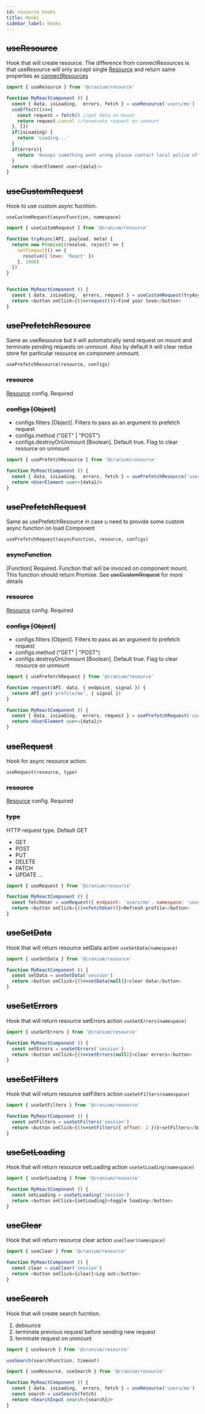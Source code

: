 ```yaml
---
id: resource_hooks
title: Hooks
sidebar_label: Hooks
---
```


## ~~useResource~~

Hook that will create resource. The difference from connectResources is that useResource will only accept single [Resource](/bones/docs/resources/connect_resources#resource) and return same properties as [connectResources](/bones/docs/resources/connect_resources#basic-usage)

```javascript
import { useResource } from '@cranium/resource'

function MyReactComponent () {
  const { data, isLoading,  errors, fetch } = useResource('users/me')
  useEffect(()=>{
    const request = fetch() //get data on mount
    return request.cancel //terminate request on unmount
  }, [])
  if(isLoading) {
    return 'Loading...'
  }
  if(errors){
    return 'Oooops something went wrong please contact local police office'
  }
  return <UserElement user={data}/>
}
```

## ~~useCustomRequest~~
Hook to use custom async fucntion. 
```
useCustomRequest(asyncFunction, namespace)
```

```javascript
import { useCustomRequest } from '@cranium/resource'

function tryAsync(API, payload, meta) {
  return new Promise((resolve, reject) => {
    setTimeout(() => {
      resolve({ love: 'React' })
    }, 1000)
  })
}


function MyReactComponent () {
  const { data, isLoading,  errors, request } = useCustomRequest(tryAsync, 'myLove') 
  return <button onClick={()=>request()}>Find your love</button>
}
```

## ~~usePrefetchResource~~
Same as useResource but it will automatically send request on mount and terminate pending requests on unmount. Also by default it will clear redux store for particular resource on component unmount.

```
usePrefetchResource(resource, configs)
```

### ~~resource~~
[Resource](/bones/docs/resources/connect_resources#resource) config. Required

### ~~configs [Object]~~
- configs.filters [Object]. Filters to pass as an argument to prefetch request
- configs.method ("GET" | "POST")
- configs.destroyOnUnmount [Boolean]. Default true. Flag to clear resource on unmount


```jsx
import { usePrefetchResource } from '@cranium/resource'

function MyReactComponent () {
  const { data, isLoading,  errors, fetch } = usePrefetchResource('users/me')
  return <UserElement user={data}/>
}
```

## ~~usePrefetchRequest~~
Same as usePrefetchResource in case u need to provide some custom async function on load Component

```
usePrefetchRequest(asyncFunction, resource, configs)
```

### ~~asyncFunction~~
[Function] Required. Function that will be invoced on component mount. This function should return Promise. See ~~useCustomRequest~~ for more details


### ~~resource~~
[Resource](/bones/docs/resources/connect_resources#resource) config. Required

### ~~configs [Object]~~
- configs.filters [Object]. Filters to pass as an argument to prefetch request
- configs.method ("GET" | "POST")
- configs.destroyOnUnmount [Boolean]. Default true. Flag to clear resource on unmount


```jsx
import { usePrefetchRequest } from '@cranium/resource'

function request(API, data, { endpoint, signal }) {
  return API.get('profile/me', { signal })
}

function MyReactComponent () {
  const { data, isLoading,  errors, request } = usePrefetchRequest('users/me')
  return <UserElement user={data}/>
}
```



## ~~useRequest~~
Hook for async resource action.

```
useRequest(resource, type)
```

### ~~resource~~
[Resource](/bones/docs/resources/connect_resources#resource) config. Required

### ~~type~~

HTTP request type.  Default GET
- GET
- POST
- PUT
- DELETE
- PATCH
- UPDATE
...

```javascript
import { useRequest } from '@cranium/resource'

function MyReactComponent () {
  const fetchUser = useRequest({ endpoint: 'users/me', namespace: 'session'}) 
  return <button onClick={()=>fetchUser()}>Refresh profile</button>
}
```


## ~~useSetData~~

Hook that will return resource setData action `useSetData(namespace)`

```javascript
import { useSetData } from '@cranium/resource'

function MyReactComponent () {
  const setData = useSetData('session') 
  return <button onClick={()=>setData(null)}>clear data</button>
}
```


## ~~useSetErrors~~

Hook that will return resource setErrors action `useSetErrors(namespace)`

```javascript
import { useSetErrors } from '@cranium/resource'

function MyReactComponent () {
  const setErrors = useSetErrors('session') 
  return <button onClick={()=>setErrors(null)}>clear errors</button>
}
```

## ~~useSetFilters~~

Hook that will return resource setFilters action `useSetFilters(namespace)`

```javascript
import { useSetFilters } from '@cranium/resource'

function MyReactComponent () {
  const setFilters = useSetFilters('session') 
  return <button onClick={()=>setFilters({ offset: 2 })}>setFilters</button>
}
```

## ~~useSetLoading~~

Hook that will return resource setLoading action `useSetLoading(namespace)`

```javascript
import { useSetLoading } from '@cranium/resource'

function MyReactComponent () {
  const setLoading = useSetLoading('session') 
  return <button onClick={setLoading}>toggle loading</button>
}
```


## ~~useClear~~

Hook that will return resource clear action `useClear(namespace)`

```javascript
import { useClear } from '@cranium/resource'

function MyReactComponent () {
  const clear = useClear('session') 
  return <button onClick={clear}>Log out</button>
}
```
## ~~useSearch~~

Hook that will create search fucntion.
1. debounce
2. terminate previous request before sending new request
3. terminate request on unmount
```javascript
import { useSearch } from '@cranium/resource'

useSearch(searchFunction, timeout)
```

```jsx
import { useResource, useSearch } from '@cranium/resource'

function MyReactComponent () {
  const { data, isLoading,  errors, fetch } = useResource('users/me')
  const search = useSearch(fetch)
  return <SearchInput search={search}/>
}
```

